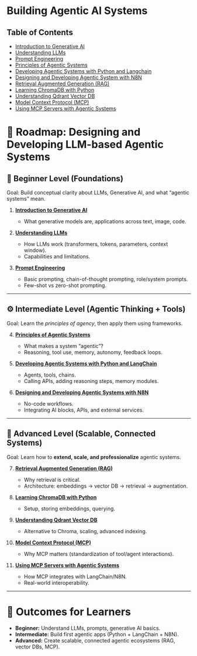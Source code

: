 # Building Agentic AI Systems

## Table of Contents
- [Introduction to Generative AI](https://github.com/fromsantanu/LLM-Based-Agentic-Systems/blob/main/GENAI/README.md)
- [Understanding LLMs](https://github.com/fromsantanu/LLM-Based-Agentic-Systems/blob/main/LLM/README.md)
- [Prompt Engineering](https://github.com/fromsantanu/LLM-Based-Agentic-Systems/blob/main/PROMPT/README.md)
- [Principles of Agentic Systems](https://github.com/fromsantanu/LLM-Based-Agentic-Systems/blob/main/AGENTSYS/README.md)
- [Developing Agentic Systems with Python and Langchain](https://github.com/fromsantanu/LLM-Based-Agentic-Systems/blob/main/LangChain/README.md)
- [Designing and Developing Agentic System with N8N](https://github.com/fromsantanu/LLM-Based-Agentic-Systems/blob/main/N8N/README.md)
- [Retrieval Augmented Generation (RAG)](https://github.com/fromsantanu/LLM-Based-Agentic-Systems/blob/main/RAG/README.md)
- [Learning ChromaDB with Python](https://github.com/fromsantanu/LLM-Based-Agentic-Systems/blob/main/CHROMADB/README.md)
- [Understanding Qdrant Vector DB](https://github.com/fromsantanu/LLM-Based-Agentic-Systems/blob/main/QDRANT/README.md)
- [Model Context Protocol (MCP)](https://github.com/fromsantanu/LLM-Based-Agentic-Systems/blob/main/INTROMCP/README.md)
- [Using MCP Servers with Agentic Systems](https://github.com/fromsantanu/LLM-Based-Agentic-Systems/blob/main/MCP/README.md)



# 📘 Roadmap: Designing and Developing LLM-based Agentic Systems

## 🌱 Beginner Level (Foundations)

Goal: Build conceptual clarity about LLMs, Generative AI, and what “agentic systems” mean.

1. [**Introduction to Generative AI**](https://github.com/fromsantanu/LLM-Based-Agentic-Systems/blob/main/GENAI/README.md)

   * What generative models are, applications across text, image, code.

2. [**Understanding LLMs**](https://github.com/fromsantanu/LLM-Based-Agentic-Systems/blob/main/LLM/README.md)

   * How LLMs work (transformers, tokens, parameters, context window).
   * Capabilities and limitations.

3. [**Prompt Engineering**](https://github.com/fromsantanu/LLM-Based-Agentic-Systems/blob/main/PROMPT/README.md)

   * Basic prompting, chain-of-thought prompting, role/system prompts.
   * Few-shot vs zero-shot prompting.

---

## ⚙️ Intermediate Level (Agentic Thinking + Tools)

Goal: Learn the *principles of agency*, then apply them using frameworks.

4. [**Principles of Agentic Systems**](https://github.com/fromsantanu/LLM-Based-Agentic-Systems/blob/main/AGENTSYS/README.md)

   * What makes a system “agentic”?
   * Reasoning, tool use, memory, autonomy, feedback loops.

5. [**Developing Agentic Systems with Python and LangChain**](https://github.com/fromsantanu/LLM-Based-Agentic-Systems/blob/main/LangChain/README.md)

   * Agents, tools, chains.
   * Calling APIs, adding reasoning steps, memory modules.

6. [**Designing and Developing Agentic Systems with N8N**](https://github.com/fromsantanu/LLM-Based-Agentic-Systems/blob/main/N8N/README.md)

   * No-code workflows.
   * Integrating AI blocks, APIs, and external services.

---

## 🚀 Advanced Level (Scalable, Connected Systems)

Goal: Learn how to **extend, scale, and professionalize** agentic systems.

7. [**Retrieval Augmented Generation (RAG)**](https://github.com/fromsantanu/LLM-Based-Agentic-Systems/blob/main/RAG/README.md)

   * Why retrieval is critical.
   * Architecture: embeddings → vector DB → retrieval → augmentation.

8. [**Learning ChromaDB with Python**](https://github.com/fromsantanu/LLM-Based-Agentic-Systems/blob/main/CHROMADB/README.md)

   * Setup, storing embeddings, querying.

9. [**Understanding Qdrant Vector DB**](https://github.com/fromsantanu/LLM-Based-Agentic-Systems/blob/main/QDRANT/README.md)

   * Alternative to Chroma, scaling, advanced indexing.

10. [**Model Context Protocol (MCP)**](https://github.com/fromsantanu/LLM-Based-Agentic-Systems/blob/main/INTROMCP/README.md)

    * Why MCP matters (standardization of tool/agent interactions).

11. [**Using MCP Servers with Agentic Systems**](https://github.com/fromsantanu/LLM-Based-Agentic-Systems/blob/main/MCP/README.md)

    * How MCP integrates with LangChain/N8N.
    * Real-world interoperability.

---

# 🎯 Outcomes for Learners

* **Beginner:** Understand LLMs, prompts, generative AI basics.
* **Intermediate:** Build first agentic apps (Python + LangChain + N8N).
* **Advanced:** Create scalable, connected agentic ecosystems (RAG, vector DBs, MCP).


